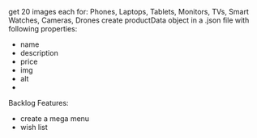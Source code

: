 get 20 images each for: Phones, Laptops, Tablets, Monitors, TVs, Smart Watches, Cameras, Drones
create productData object in a .json file with following properties:

- name
- description
- price
- img
- alt
-

Backlog Features:

- create a mega menu
- wish list
